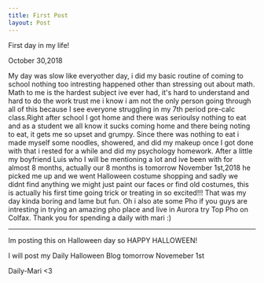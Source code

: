 ```yaml
---
title: First Post
layout: Post
---
```


First day in my life!


October 30,2018

   My day was slow like everyother day, i did my basic routine of coming to school nothing too intresting happened other than stressing out about math. Math to me is the hardest subject ive ever had, it's hard to understand and hard to do the work trust me i know i am not the only person going through all of this because I see everyone struggling in my 7th period pre-calc class.Right after school I got home and there was serioulsy nothing to eat and as a student we all know it sucks coming home and there being noting to eat, it gets me so upset and grumpy. Since there was nothing to eat i made myself some noodles, showered, and did my makeup once I got done with that i rested for a while and did my psychology homework. After a little my boyfriend Luis who I will be mentioning a lot and ive been with for almost 8 months, actually our 8 months is tomorrow November 1st,2018 he picked me up and we went Halloween costume shopping and sadly we didnt find anything we might  just paint our faces or find old costumes, this is actually his first time going trick or treating in so excited!!! That was my day kinda boring and lame but fun. Oh i also ate some Pho if you guys are intresting in trying an amazing pho place and live in Aurora try Top Pho on Colfax. Thank you for spending a daily with mari :)
   
   ----
   
   Im posting this on Halloween day so HAPPY HALLOWEEN!
   
   I will post my Daily Halloween Blog tomorrow Novemeber 1st

Daily-Mari <3
